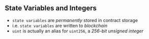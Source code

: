 ## State Variables and Integers

- `state variables` are *permanently* stored in contract storage
- i.e. `state variables` are written to *blockchain*
- `uint` is actually an alias for `uint256`, a *256-bit unsigned integer*